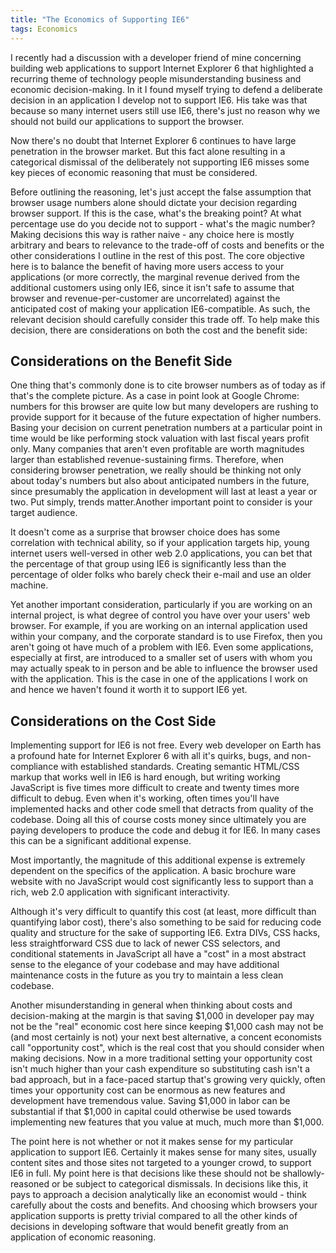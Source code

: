 ```yaml
---
title: "The Economics of Supporting IE6"
tags: Economics
---
```


I recently had a discussion with a developer friend of mine concerning building web applications to support Internet Explorer 6 that highlighted a recurring theme of technology people misunderstanding business and economic decision-making.  In it I found myself trying to defend a deliberate decision in an application I develop not to support IE6.  His take was that because so many internet users still use IE6, there's just no reason why we should not build our applications to support the browser.

Now there's no doubt that Internet Explorer 6 continues to have large penetration in the browser market.  But this fact alone resulting in a categorical dismissal of the deliberately not supporting IE6 misses some key pieces of economic reasoning that must be considered.

Before outlining the reasoning, let's just accept the false assumption that browser usage numbers alone should dictate your decision regarding browser support.  If this is the case, what's the breaking point?  At what percentage use do you decide not to support - what's the magic number?  Making decisions this way is rather naive - any choice here is mostly arbitrary and bears to relevance to the trade-off of costs and benefits or the other considerations I outline in the rest of this post.  The core objective here is to balance the benefit of having more users access to your applications (or more correctly, the marginal revenue derived from the additional customers using only IE6, since it isn't safe to assume that browser and revenue-per-customer are uncorrelated) against the anticipated cost of making your application IE6-compatible. As such, the relevant decision should carefully consider this trade off.  To help make this decision, there are considerations on both the cost and the benefit side:

## Considerations on the Benefit Side ##

One thing that's commonly done is to cite browser numbers as of today as if that's the complete picture.  As a case in point look at Google Chrome: numbers for this browser are quite low but many developers are rushing to provide support for it because of the future expectation of higher numbers.   Basing your decision on current penetration numbers at a particular point in time would be like performing stock valuation with last fiscal years profit only.  Many companies that aren't even profitable are worth magnitudes larger than established revenue-sustaining firms.  Therefore, when considering browser penetration, we really should be thinking not only about today's numbers but also about anticipated numbers in the future, since presumably the application in development will last at least a year or two.  Put simply, trends matter.Another important point to consider is your target audience.

It doesn't come as a surprise that browser choice does has some correlation with technical ability, so if your application targets hip, young internet users well-versed in other web 2.0 applications, you can bet that the percentage of that group using IE6 is significantly less than the percentage of older folks who barely check their e-mail and use an older machine.

Yet another important consideration, particularly if you are working on an internal project, is what degree of control you have over your users' web browser.  For example, if you are working on an internal application used within your company, and the corporate standard is to use Firefox, then you aren't going ot have much of a problem with IE6.   Even some applications, especially at first, are introduced to a smaller set of users with whom you may actually speak to in person and be able to influence the browser used with the application.  This is the case in one of the applications I work on and hence we haven't found it worth it to support IE6 yet.

## Considerations on the Cost Side ##

Implementing support for IE6 is not free.  Every web developer on Earth has a profound hate for Internet Explorer 6 with all it's quirks, bugs, and non-compliance with established standards.  Creating semantic HTML/CSS markup that works well in IE6 is hard enough, but writing working JavaScript is five times more difficult to create and twenty times more difficult to debug.  Even when it's working, often times you'll have implemented hacks and other code smell that detracts from quality of the codebase.  Doing all this of course costs money since ultimately you are paying developers to produce the code and debug it for IE6.  In many cases this can be a significant additional expense.

Most importantly, the magnitude of this additional expense is extremely dependent on the specifics of the application.  A basic brochure ware website with no JavaScript would cost significantly less to support than a rich, web 2.0 application with significant interactivity.

Although it's very difficult to quantify this cost (at least, more difficult than quantifying labor cost), there's also something to be said for reducing code quality and structure for the sake of supporting IE6.  Extra DIVs, CSS hacks, less straightforward CSS due to lack of newer CSS selectors, and conditional statements in JavaScript all have a "cost" in a most abstract sense to the elegance of your codebase and may have additional maintenance costs in the future as you try to maintain a less clean codebase.

Another misunderstanding in general when thinking about costs and decision-making at the margin is that saving $1,000 in developer pay may not be the "real" economic cost here since keeping $1,000 cash may not be (and most certainly is not) your next best alternative, a concent economists call "opportunity cost", which is the real cost that you should consider when making decisions.   Now in a more traditional setting your opportunity cost isn't much higher than your cash expenditure so substituting cash isn't a bad approach, but in a face-paced startup that's growing very quickly, often times your opportunity cost can be enormous as new features and development have tremendous value.  Saving $1,000 in labor can be substantial if that $1,000 in capital could otherwise be used towards implementing new features that you  value at much, much more than $1,000.

The point here is not whether or not it makes sense for my particular application to support IE6.  Certainly it makes sense for many sites, usually content sites and those sites not targeted to a younger crowd, to support IE6 in full.  My point here is that decisions like these should not be shallowly-reasoned or be subject to categorical dismissals.  In decisions like this, it pays to approach a decision analytically like an economist would - think carefully about the costs and benefits.  And choosing which browsers your application supports is pretty trivial compared to all the other kinds of decisions in developing software that would benefit greatly from an application of economic reasoning.
